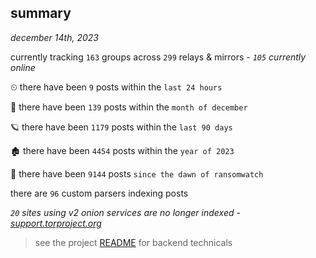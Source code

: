 
## summary
_december 14th, 2023_

currently tracking `163` groups across `299` relays & mirrors - _`105` currently online_

⏲ there have been `9` posts within the `last 24 hours`

🦈 there have been `139` posts within the `month of december`

🪐 there have been `1179` posts within the `last 90 days`

🏚 there have been `4454` posts within the `year of 2023`

🦕 there have been `9144` posts `since the dawn of ransomwatch`

there are `96` custom parsers indexing posts

_`20` sites using v2 onion services are no longer indexed - [support.torproject.org](https://support.torproject.org/onionservices/v2-deprecation/)_

> see the project [README](https://github.com/joshhighet/ransomwatch#ransomwatch--) for backend technicals
